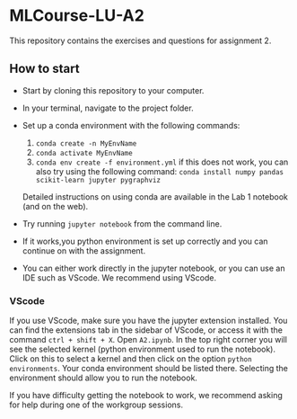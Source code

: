 # MLCourse-LU-A2
This repository contains the exercises and questions for assignment 2.

## How to start
* Start by cloning this repository to your computer.
* In your terminal, navigate to the project folder.
* Set up a conda environment with the following commands:

    1. `conda create -n MyEnvName`
    2. `conda activate MyEnvName`
    3. `conda env create -f environment.yml`
    if this does not work, you can also try using the following command:
    `conda install numpy pandas scikit-learn jupyter pygraphviz`

    Detailed instructions on using conda are available in the Lab 1 notebook (and on the web). 

* Try running `jupyter notebook` from the command line. 
* If it works,you python environment is set up correctly and you can continue on with the assignment. 
* You can either work directly in the jupyter notebook, or you can use an IDE such as VScode. We recommend using VScode. 

### VScode
If you use VScode, make sure you have the jupyter extension installed. You can find the extensions tab in the sidebar of VScode, or access it with the command `ctrl + shift + X`.
Open `A2.ipynb`. In the top right corner you will see the selected kernel (python environment used to run the notebook). Click on this to select a kernel and then click on the option `python environments`. Your conda environment should be listed there. Selecting the environment should allow you to run the notebook. 

If you have difficulty getting the notebook to work, we recommend asking for help during one of the workgroup sessions.